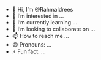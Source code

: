- 👋 Hi, I’m @RahmaIdrees
- 👀 I’m interested in ...
- 🌱 I’m currently learning ...
- 💞️ I’m looking to collaborate on ...
- 📫 How to reach me ...
- 😄 Pronouns: ...
- ⚡ Fun fact: ...

<!---
RahmaIdrees/RahmaIdrees is a ✨ special ✨ repository because its `README.md` (this file) appears on your GitHub profile.
You can click the Preview link to take a look at your changes.
--->

